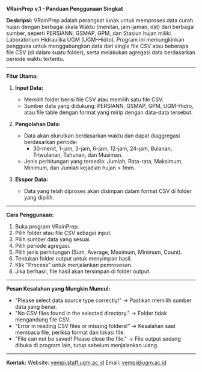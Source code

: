 **VRainPrep v.1 - Panduan Penggunaan Singkat**

**Deskripsi:**
VRainPrep adalah perangkat lunak untuk memproses data curah hujan dengan berbagai skala Waktu (menitan, jam-jaman, dst) 
dari berbagai sumber, seperti PERSIANN, GSMAP, GPM, dan Stasiun hujan miliki Laboratorium Hidraulika UGM (UGM-Hidro). 
Program ini memungkinkan pengguna untuk menggabungkan data dari single file CSV atau beberapa file CSV (di dalam suatu folder), 
serta melakukan agregasi data berdasarkan periode waktu tertentu.

---

**Fitur Utama:**
1. **Input Data:**
   - Memilih folder berisi file CSV atau memilih satu file CSV.
   - Sumber data yang didukung: PERSIANN, GSMAP, GPM, UGM-Hidro, atau file table dengan format yang mirip dengan data-data tersebut.

2. **Pengolahan Data:**
   - Data akan diurutkan berdasarkan waktu dan dapat diaggregasi berdasarkan periode:
     - 30-menit, 1-jam, 3-jam, 6-jam, 12-jam, 24-jam, Bulanan, Triwulanan, Tahunan, dan Musiman.
   - Jenis perhitungan yang tersedia: Jumlah, Rata-rata, Maksimum, Minimum, dan Jumlah kejadian hujan > 1mm.

3. **Ekspor Data:**
   - Data yang telah diproses akan disimpan dalam format CSV di folder yang dipilih.

---

**Cara Penggunaan:**
1. Buka program VRainPrep.
2. Pilih folder atau file CSV sebagai input.
3. Pilih sumber data yang sesuai.
4. Pilih periode agregasi.
5. Pilih jenis perhitungan (Sum, Average, Maximum, Minimum, Count).
6. Tentukan folder output untuk menyimpan hasil.
7. Klik "Process" untuk menjalankan pemrosesan.
8. Jika berhasil, file hasil akan tersimpan di folder output.

---

**Pesan Kesalahan yang Mungkin Muncul:**
- "Please select data source type correctly!" → Pastikan memilih sumber data yang benar.
- "No CSV files found in the selected directory." → Folder tidak mengandung file CSV.
- "Error in reading CSV files or missing folders!" → Kesalahan saat membaca file, periksa format dan lokasi file.
- "File can not be saved! Please close the file." → File output sedang dibuka di program lain, tutup sebelum menjalankan ulang.

---

**Kontak:**
Website: [vempi.staff.ugm.ac.id](https://vempi.staff.ugm.ac.id)
Email: vempi@ugm.ac.id


